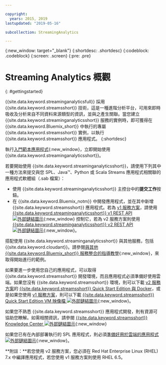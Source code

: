 ```yaml
---

copyright:
  years: 2015, 2019
lastupdated: "2019-05-16"

subcollection: StreamingAnalytics

---
```


<!-- Attribute definitions -->
{:new_window: target="_blank"}
{:shortdesc: .shortdesc}
{:codeblock: .codeblock}
{:screen: .screen}
{:pre: .pre}


# Streaming Analytics 概觀
{: #gettingstarted}

{{site.data.keyword.streaminganalyticsfull}} 採用 {{site.data.keyword.streamsshort}} 技術，這是一種進階分析平台，可用來即時吸收及分析來自不同資料來源類型的資訊，並與之產生關聯。當您建立 {{site.data.keyword.streaminganalyticsshort}} 服務的實例時，即可獲得在 {{site.data.keyword.Bluemix_short}} 中執行的專屬 {{site.data.keyword.streamsshort}} 實例，以執行 {{site.data.keyword.streamsshort}} 應用程式。
{:shortdesc}

執行[入門範本應用程式](/docs/services/StreamingAnalytics?topic=StreamingAnalytics-starterapps_deploy){:new_window}，立即開始使用 {{site.data.keyword.streaminganalyticsshort}}。

若要開始使用 {{site.data.keyword.streaminganalyticsshort}}，請使用下列其中一種方法來提交與您 SPL、Java™、Python 或 Scala Streams 應用程式相關聯的應用程式軟體組（.sab 檔案）：
* 使用 {{site.data.keyword.streaminganalyticsshort}} 主控台中的**提交工作**按鈕。
* 在 {{site.data.keyword.Bluemix_notm}} 中開發應用程式，並在其中新增 {{site.data.keyword.streamsshort}} 應用程式。若為 [v1 服務方案](/docs/services/StreamingAnalytics?topic=StreamingAnalytics-service_plans#service_plans)，請使用 [{{site.data.keyword.streaminganalyticsshort}} v1 REST API ![外部鏈結圖示](../../icons/launch-glyph.svg "外部鏈結圖示")](https://{DomainName}/apidocs/streaming-analytics-v1){:new_window} 控制它，若為 v2 服務方案則使用 [{{site.data.keyword.streaminganalyticsshort}} v2 REST API ![外部鏈結圖示](../../icons/launch-glyph.svg "外部鏈結圖示")](https://{DomainName}/apidocs/streaming-analytics-v2){:new_window}。

搭配使用 {{site.data.keyword.streaminganalyticsshort}} 與其他服務，包括 {{site.data.keyword.cloudant}}。請參閱[與其他 {{site.data.keyword.Bluemix_short}} 服務整合的指導教學](/docs/services/StreamingAnalytics?topic=StreamingAnalytics-tutorials){:new_window}，來取得開始進行的範例。

如果要進一步使用您自己的應用程式，可以取得 {{site.data.keyword.streamsshort}} 開發環境，而且應用程式必須準備好使用雲端。如果您沒有 {{site.data.keyword.streamsshort}} 環境，則可以下載 [v2 服務方案](/docs/services/StreamingAnalytics?topic=StreamingAnalytics-service_plans#service_plans)的 [{{site.data.keyword.streamsshort}} Quick Start Edition 與 Docker](https://www-01.ibm.com/marketing/iwm/iwm/web/preLogin.do?source=swg-ibmistvi)，或是如果您使用 [v1 服務方案](/docs/services/StreamingAnalytics?topic=StreamingAnalytics-service_plans#service_plans)，則可以下載 [{{site.data.keyword.streamsshort}} Quick Start Edition VM 映像檔 ![外部鏈結圖示](../../icons/launch-glyph.svg "外部鏈結圖示")](http://ibmstreams.github.io/streamsx.documentation/docs/4.3/qse-intro/){:new_window}。

如果您不熟悉 {{site.data.keyword.streamsshort}} 應用程式開發，則有資源可協助您瞭解。如需相關資訊，請參閱 [{{site.data.keyword.streamsshort}} Knowledge Center ![外部鏈結圖示](../../icons/launch-glyph.svg "外部鏈結圖示")](https://www.ibm.com/support/knowledgecenter/en/SSCRJU_4.3.0/com.ibm.streams.welcome.doc/doc/kc-homepage.html){:new_window}

如果您已有在內部部署執行的 SPL 應用程式，則必須[準備好用於雲端的應用程式 ![外部鏈結圖示](../../icons/launch-glyph.svg "外部鏈結圖示")](https://developer.ibm.com/streamsdev/docs/getting-spl-application-ready-cloud/){:new_window}。

**附註：**若您使用 v2 服務方案，您必須在 Red Hat Enterprise Linux (RHEL) 7.x 中編譯應用程式，若您使用 v1 服務方案則使用 RHEL 6.5。
